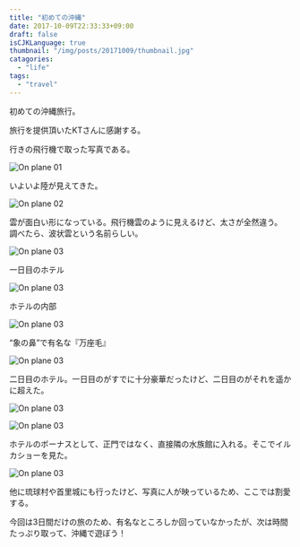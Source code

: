 ```yaml
---
title: "初めての沖縄"
date: 2017-10-09T22:33:33+09:00
draft: false
isCJKLanguage: true
thumbnail: "/img/posts/20171009/thumbnail.jpg"
catagories:
  - "life"
tags:
  - "travel"
---
```


初めての沖縄旅行。

旅行を提供頂いたKTさんに感謝する。

行きの飛行機で取った写真である。

![On plane 01](/img/posts/20171009/0001.jpg)

いよいよ陸が見えてきた。

![On plane 02](/img/posts/20171009/0002.jpg)

雲が面白い形になっている。飛行機雲のように見えるけど、太さが全然違う。
調べたら、波状雲という名前らしい。

![On plane 03](/img/posts/20171009/0003.jpg)

一日目のホテル

![On plane 03](/img/posts/20171009/0004.jpg)

ホテルの内部

![On plane 03](/img/posts/20171009/0005.jpg)

“象の鼻”で有名な『万座毛』

![On plane 03](/img/posts/20171009/0006.jpg)

二日目のホテル。一日目のがすでに十分豪華だったけど、二日目のがそれを遥かに超えた。

![On plane 03](/img/posts/20171009/0007.jpg)

![On plane 03](/img/posts/20171009/0008.jpg)

ホテルのボーナスとして、正門ではなく、直接隣の水族館に入れる。そこでイルカショーを見た。

![On plane 03](/img/posts/20171009/0009.jpg)

他に琉球村や首里城にも行ったけど、写真に人が映っているため、ここでは割愛する。

今回は3日間だけの旅のため、有名なところしか回っていなかったが、次は時間たっぷり取って、沖縄で遊ぼう！
